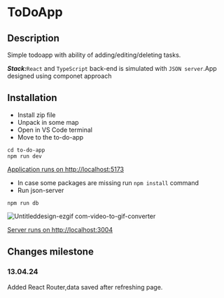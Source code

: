 # ToDoApp
## Description
Simple todoapp with ability of adding/editing/deleting tasks.</p>***Stack:***```React``` and ```TypeScript``` back-end is simulated with ```JSON server```.App designed using componet approach 
## Installation
+ Install zip file
+ Unpack in some map
+ Open in VS Code terminal
+ Move to the to-do-app
```
cd to-do-app
npm run dev
```
[Application runs on http://localhost:5173](http://localhost:5173)</p>
+ In case some packages are missing run ```npm install``` command
+ Run json-server 
```
npm run db
```
![Untitleddesign-ezgif com-video-to-gif-converter](https://github.com/andrejspetersons/TodoApp/assets/127120169/b3faf4d6-b941-423c-b2cb-5e72cc52038f)

[Server runs on http://localhost:3004](http://localhost:3004/todos)</p>
## Changes milestone
### 13.04.24 
Added React Router,data saved after refreshing page.
